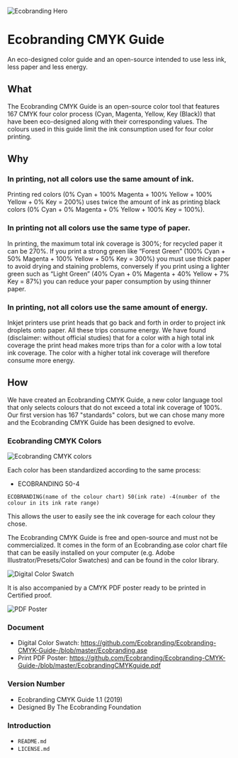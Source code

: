 ![Ecobranding Hero](https://github.com/Ecobranding/Ecobranding-CMYK-Guide-/blob/master/EcobrandingColorHeader.jpg)

# Ecobranding CMYK Guide

An eco-designed color guide and an open-source intended to use less ink, less paper and less energy.

## What

The Ecobranding CMYK Guide is an open-source color tool that features 167 CMYK four color process (Cyan, Magenta, Yellow, Key (Black)) that have been eco-designed along with their corresponding values. The colours used in this guide limit the ink consumption used for four color printing.

## Why
### In printing, not all colors use the same amount of ink. 
Printing red colors (0% Cyan + 100% Magenta + 100% Yellow + 100% Yellow + 0% Key = 200%) uses twice the amount of ink as printing black colors (0% Cyan + 0% Magenta + 0% Yellow + 100% Key = 100%).

### In printing not all colors use the same type of paper. 
In printing, the maximum total ink coverage is 300%; for recycled paper it can be 270%. If you print a strong green like “Forest Green” (100% Cyan + 50% Magenta + 100% Yellow + 50% Key = 300%) you must use thick paper to avoid drying and staining problems, conversely if you print using a lighter green such as “Light Green” (40% Cyan + 0% Magenta + 40% Yellow + 7% Key = 87%) you can reduce your paper consumption by using thinner paper.

### In printing, not all colors use the same amount of energy.
Inkjet printers use print heads that go back and forth in order to project ink droplets onto paper. All these trips consume energy. We have found (disclaimer: without official studies) that for a color with a high total ink coverage the print head makes more trips than for a color with a low total ink coverage. The color with a higher total ink coverage will therefore consume more energy.

## How
We have created an Ecobranding CMYK Guide, a new color language tool that only selects colours that do not exceed a total ink coverage of 100%. Our first version has 167 "standards" colors, but we can chose many more and the Ecobranding CMYK Guide has been designed to evolve.

### Ecobranding CMYK Colors

![Ecobranding CMYK colors](https://github.com/Ecobranding/Ecobranding-CMYK-Guide-/blob/master/EcobrandingCMYKguide.jpg)

Each color has been standardized according to the same process: 

- ECOBRANDING 50-4

```ECOBRANDING
ECOBRANDING(name of the colour chart) 50(ink rate) -4(number of the colour in its ink rate range)
```

This allows the user to easily see the ink coverage for each colour they chose.

The Ecobranding CMYK Guide is free and open-source and must not be commercialized. It comes in the form of an Ecobranding.ase color chart file that can be easily installed on your computer (e.g. Adobe Illustrator/Presets/Color Swatches) and can be found in the color library.

![Digital Color Swatch](https://github.com/Ecobranding/Ecobranding-CMYK-Guide-/blob/master/EcobrandingColorSwatch.jpg)

It is also accompanied by a CMYK PDF poster ready to be printed in Certified proof.

![PDF Poster](https://github.com/Ecobranding/Ecobranding-CMYK-Guide-/blob/master/EcobrandingCMYKposter.jpg)


### Document

- Digital Color Swatch: https://github.com/Ecobranding/Ecobranding-CMYK-Guide-/blob/master/Ecobranding.ase
- Print PDF Poster: https://github.com/Ecobranding/Ecobranding-CMYK-Guide-/blob/master/EcobrandingCMYKguide.pdf

### Version Number

- Ecobranding CMYK Guide 1.1 (2019)
- Designed By The Ecobranding Foundation

### Introduction

- `README.md`
- `LICENSE.md`
